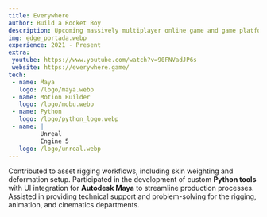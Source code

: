 ```yaml
---
title: Everywhere
author: Build a Rocket Boy
description: Upcoming massively multiplayer online game and game platform with an integrated game creation system.
img: edge_portada.webp
experience: 2021 - Present
extra:
 youtube: https://www.youtube.com/watch?v=90FNVadJP6s
 website: https://everywhere.game/
tech:
 - name: Maya
   logo: /logo/maya.webp
 - name: Motion Builder
   logo: /logo/mobu.webp
 - name: Python
   logo: /logo/python_logo.webp
 - name: |
         Unreal
         Engine 5
   logo: /logo/unreal.webp
---
```


Contributed to asset rigging workflows, including skin weighting and deformation setup. Participated in the development of custom **Python tools** with UI integration for **Autodesk Maya** to streamline production processes. Assisted in providing technical support and problem-solving for the rigging, animation, and cinematics departments.